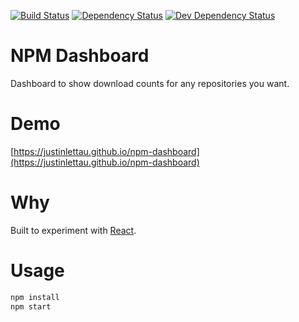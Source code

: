 [![Build Status](https://travis-ci.org/justinlettau/npm-dashboard.svg?branch=master)](https://travis-ci.org/justinlettau/npm-dashboard)
[![Dependency Status](https://david-dm.org/justinlettau/npm-dashboard.svg)](https://david-dm.org/justinlettau/npm-dashboard)
[![Dev Dependency Status](https://david-dm.org/justinlettau/npm-dashboard/dev-status.svg)](https://david-dm.org/justinlettau/npm-dashboard?type=dev)

# NPM Dashboard
Dashboard to show download counts for any repositories you want.

# Demo
[https://justinlettau.github.io/npm-dashboard](https://justinlettau.github.io/npm-dashboard)

# Why
Built to experiment with [React](https://reactjs.org/).

# Usage
```bash
npm install
npm start
```
